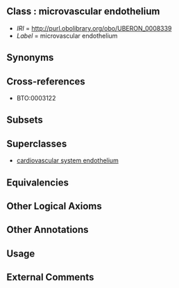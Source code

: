 
## Class : microvascular endothelium

 * *IRI* = http://purl.obolibrary.org/obo/UBERON_0008339
 * *Label* = microvascular endothelium

## Synonyms


## Cross-references

 * BTO:0003122

## Subsets


## Superclasses

 * [cardiovascular system endothelium](../../UBERON/52/UBERON_0004852.md)

## Equivalencies


## Other Logical Axioms


## Other Annotations


## Usage


## External Comments


